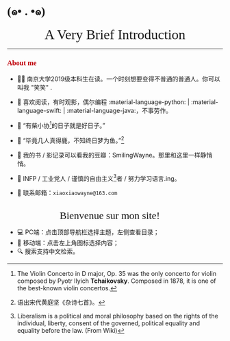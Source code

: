 # <font face = "KaiTi">(๑• . •๑)</font>

<!-- For full documentation visit [mkdocs.org](https://www.mkdocs.org). Nice to see you. This is xiao xiao! -->
<center><font face = "savoye LET" size = 6>A Very Brief Introduction</font></center>

-----

###  <font color = Crisma Face = "Palatino bold">About me</font>
<p></p>

- 🧑‍🎓 南京大学2019级本科生在读。一个时刻想要变得不普通的普通人。你可以叫我 "笑笑" . 

- 📖 喜欢阅读，有时观影，偶尔编程 :material-language-python: | :material-language-swift: | :material-language-java:，不事劳作。

- 🎻 “有柴小协[^1]的日子就是好日子。”

- 💖 “毕竟几人真得鹿，不知终日梦为鱼。”[^2]

- 📝 我的书 / 影记录可以看我的豆瓣：SmilingWayne。那里和这里一样静悄悄。

- 🧸 INFP / 工业党人 / 谨慎的自由主义[^3]者 / 努力学习语言.ing。

- 📮 联系邮箱：`xiaoxiaowayne@163.com `

<br>

<!-- !!! abstract
    Hello world!


- [x] Hello world -->
<!-- :fontawesome-solid-house-circle-exclamation: -->

<center> <font face = "Apple chancery" size = 5>Bienvenue sur mon site! 🌼</font></center>

- 💻 PC端：点击顶部导航栏选择主题，左侧查看目录；
- 📱 移动端：点击左上角图标选择内容；
- 🔍 搜索支持中文检索。


[^1]: The Violin Concerto in D major, Op. 35 was the only concerto for violin composed by Pyotr Ilyich __Tchaikovsky__. Composed in 1878, it is one of the best-known violin concertos.
[^2]: 语出宋代黄庭坚《杂诗七首》。
[^3]: Liberalism is a political and moral philosophy based on the rights of the individual, liberty, consent of the governed, political equality and equality before the law. (From Wiki)

<!-- :octicons-file-code-24: &nbsp; __{file.ext}__ -->

<!-- ## Commands

* `mkdocs new [dir-name]` - Create a new project.
* `mkdocs serve` - Start the live-reloading docs server.
* `mkdocs build` - Build the documentation site.
* `mkdocs -h` - Print help message and exit.

## Project layout

    mkdocs.yml    # The configuration file.
    docs/
        index.md  # The documentation homepage.
        about.md  # Some testing texts.
        ...       # Other markdown pages, images and other files. -->
